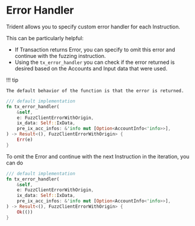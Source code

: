 # Error Handler

Trident allows you to specify custom error handler for each Instruction.

This can be particularly helpful:

- If Transaction returns Error, you can specify to omit this error and continue with the fuzzing instruction.
- Using the `tx_error_handler` you can check if the error returned is desired based on the Accounts and Input data that were used.

!!! tip

    The default behavior of the function is that the error is returned.

```rust
/// default implementation
fn tx_error_handler(
    &self,
    e: FuzzClientErrorWithOrigin,
    ix_data: Self::IxData,
    pre_ix_acc_infos: &'info mut [Option<AccountInfo<'info>>],
) -> Result<(), FuzzClientErrorWithOrigin> {
    Err(e)
}
```

To omit the Error and continue with the next Instruction in the iteration, you can do

```rust
/// default implementation
fn tx_error_handler(
    &self,
    e: FuzzClientErrorWithOrigin,
    ix_data: Self::IxData,
    pre_ix_acc_infos: &'info mut [Option<AccountInfo<'info>>],
) -> Result<(), FuzzClientErrorWithOrigin> {
    Ok(())
}
```
